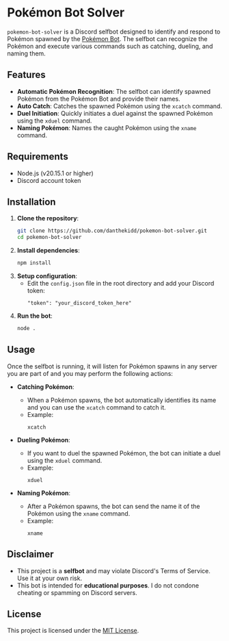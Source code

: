 # Pokémon Bot Solver

`pokemon-bot-solver` is a Discord selfbot designed to identify and respond to Pokémon spawned by the [Pokémon Bot](https://pokemonbot.com/). The selfbot can recognize the Pokémon and execute various commands such as catching, dueling, and naming them.

## Features

- **Automatic Pokémon Recognition**: The selfbot can identify spawned Pokémon from the Pokémon Bot and provide their names.
- **Auto Catch**: Catches the spawned Pokémon using the `xcatch` command.
- **Duel Initiation**: Quickly initiates a duel against the spawned Pokémon using the `xduel` command.
- **Naming Pokémon**: Names the caught Pokémon using the `xname` command.

## Requirements

- Node.js (v20.15.1 or higher)
- Discord account token

## Installation

1. **Clone the repository**:
   ```bash
   git clone https://github.com/danthekidd/pokemon-bot-solver.git
   cd pokemon-bot-solver
   ```
2. **Install dependencies**:
   ```bash
   npm install
   ```
3. **Setup configuration**:
   - Edit the `config.json` file in the root directory and add your Discord token:
     ```
     "token": "your_discord_token_here"
     ```
4. **Run the bot**:
   ```bash
   node .
   ```

## Usage

Once the selfbot is running, it will listen for Pokémon spawns in any server you are part of and you may perform the following actions:

- **Catching Pokémon**:
  - When a Pokémon spawns, the bot automatically identifies its name and you can use the `xcatch` command to catch it.
  - Example:
    ```
    xcatch
    ```

- **Dueling Pokémon**:
  - If you want to duel the spawned Pokémon, the bot can initiate a duel using the `xduel` command.
  - Example:
    ```
    xduel
    ```

- **Naming Pokémon**:
  - After a Pokémon spawns, the bot can send the name it of the Pokémon using the `xname` command.
  - Example:
    ```
    xname
    ```

## Disclaimer
- This project is a **selfbot** and may violate Discord's Terms of Service. Use it at your own risk.
- This bot is intended for **educational purposes**. I do not condone cheating or spamming on Discord servers.

## License

This project is licensed under the [MIT License](LICENSE).
